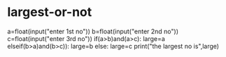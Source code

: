 # largest-or-not
a=float(input("enter 1st no"))
b=float(input("enter 2nd no"))
c=float(input("enter 3rd no"))
if(a>b)and(a>c):
large=a
elseif(b>a)and(b>c)):
large=b
else:
large=c
print("the largest no is",large)

